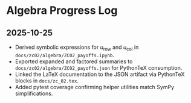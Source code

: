 # Algebra Progress Log

## 2025-10-25
- Derived symbolic expressions for $u_{\text{row}}$ and $u_{\text{col}}$ in `docs/zc02/algebra/ZC02_payoffs.ipynb`.
- Exported expanded and factored summaries to `docs/zc02/algebra/ZC02_payoffs.json` for PythonTeX consumption.
- Linked the LaTeX documentation to the JSON artifact via PythonTeX blocks in `docs/zc_02.tex`.
- Added pytest coverage confirming helper utilities match SymPy simplifications.

